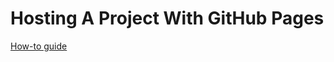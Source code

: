 # Hosting A Project With GitHub Pages

[How-to guide](https://danforder.notion.site/Hosting-a-React-Project-with-GitHub-Pages-e88d7025aa8d40d48f2cdd5ea645d815)
